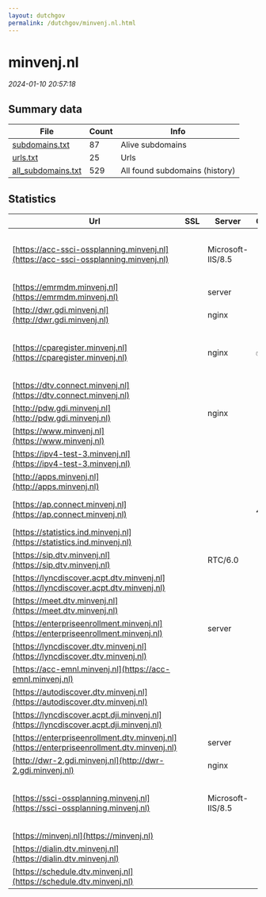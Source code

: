 ```yaml
---
layout: dutchgov
permalink: /dutchgov/minvenj.nl.html
---
```



# minvenj.nl
*2024-01-10 20:57:18*
## Summary data


| File       | Count | Info |
|------------|-------|------|
|[subdomains.txt](/data/minvenj.nl/subdomains.txt)|87|Alive subdomains|
|[urls.txt](/data/minvenj.nl/urls.txt)|25|Urls|
|[all_subdomains.txt](/data/minvenj.nl/all_subdomains.txt)|529|All found subdomains (history)|


## Statistics


| Url | SSL | Server | Cookie | HSTS | CSP | XFO | XXP | RP | Tech |Title |
|------------|-------|------|------|------|------|------|------|------|------|------|
|[https://acc-ssci-ossplanning.minvenj.nl](https://acc-ssci-ossplanning.minvenj.nl)| |Microsoft-IIS/8.5| | | | | | :white_check_mark: |IIS:8.5 Microsoft ASP.NET Windows Server|403 - Forbidden:...|
|[https://emrmdm.minvenj.nl](https://emrmdm.minvenj.nl)| |server| | | | | | :white_check_mark: ||302 Found|
|[http://dwr.gdi.minvenj.nl](http://dwr.gdi.minvenj.nl)| |nginx| | | | :white_check_mark: | :white_check_mark: | :white_check_mark: |Nginx|Welcome to nginx...|
|[https://cparegister.minvenj.nl](https://cparegister.minvenj.nl)| |nginx|:white_check_mark: |:white_check_mark: |:warning: | :white_check_mark: | :white_check_mark: | :white_check_mark: |Bootstrap Django HSTS Nginx Python|Home –...|
|[https://dtv.connect.minvenj.nl](https://dtv.connect.minvenj.nl)| || |:white_check_mark: | :white_check_mark:| :white_check_mark: | :white_check_mark: | :white_check_mark: |HSTS||
|[http://pdw.gdi.minvenj.nl](http://pdw.gdi.minvenj.nl)| |nginx| | | | :white_check_mark: | :white_check_mark: | :white_check_mark: |Nginx|Welcome to nginx...|
|[https://www.minvenj.nl](https://www.minvenj.nl)| || |:white_check_mark: |:warning: | :white_check_mark: | :white_check_mark: | :white_check_mark: |HSTS||
|[https://ipv4-test-3.minvenj.nl](https://ipv4-test-3.minvenj.nl)| || | | | | | :white_check_mark: |||
|[http://apps.minvenj.nl](http://apps.minvenj.nl)| || | | | | | :white_check_mark: |||
|[https://ap.connect.minvenj.nl](https://ap.connect.minvenj.nl)| ||:warning: |:white_check_mark: | | :white_check_mark: | :white_check_mark: | :white_check_mark: |HSTS Microsoft ASP.NET||
|[https://statistics.ind.minvenj.nl](https://statistics.ind.minvenj.nl)| || | | | | | :white_check_mark: |HSTS||
|[https://sip.dtv.minvenj.nl](https://sip.dtv.minvenj.nl)| |RTC/6.0| | | | | | :white_check_mark: |HSTS||
|[https://lyncdiscover.acpt.dtv.minvenj.nl](https://lyncdiscover.acpt.dtv.minvenj.nl)| || | | | | | :white_check_mark: |||
|[https://meet.dtv.minvenj.nl](https://meet.dtv.minvenj.nl)| || | | | | | :white_check_mark: |HSTS|Skype for Busine...|
|[https://enterpriseenrollment.minvenj.nl](https://enterpriseenrollment.minvenj.nl)| |server| | |:warning: | :white_check_mark: | :white_check_mark: | :white_check_mark: ||302 Found|
|[https://lyncdiscover.dtv.minvenj.nl](https://lyncdiscover.dtv.minvenj.nl)| || | | | | | :white_check_mark: |||
|[https://acc-emnl.minvenj.nl](https://acc-emnl.minvenj.nl)| || | | | | | :white_check_mark: |HSTS||
|[https://autodiscover.dtv.minvenj.nl](https://autodiscover.dtv.minvenj.nl)| || | | | | | :white_check_mark: |||
|[https://lyncdiscover.acpt.dji.minvenj.nl](https://lyncdiscover.acpt.dji.minvenj.nl)| || | | | | | :white_check_mark: |||
|[https://enterpriseenrollment.dtv.minvenj.nl](https://enterpriseenrollment.dtv.minvenj.nl)| |server| | |:warning: | :white_check_mark: | :white_check_mark: | :white_check_mark: ||302 Found|
|[http://dwr-2.gdi.minvenj.nl](http://dwr-2.gdi.minvenj.nl)| |nginx| | | | :white_check_mark: | :white_check_mark: | :white_check_mark: |Nginx|Welcome to nginx...|
|[https://ssci-ossplanning.minvenj.nl](https://ssci-ossplanning.minvenj.nl)| |Microsoft-IIS/8.5| | | | | | :white_check_mark: |IIS:8.5 Microsoft ASP.NET Windows Server|403 - Forbidden:...|
|[https://minvenj.nl](https://minvenj.nl)| || |:white_check_mark: |:warning: | :white_check_mark: | :white_check_mark: | :white_check_mark: |HSTS||
|[https://dialin.dtv.minvenj.nl](https://dialin.dtv.minvenj.nl)| || | | | | | :white_check_mark: |||
|[https://schedule.dtv.minvenj.nl](https://schedule.dtv.minvenj.nl)| || | | | | | :white_check_mark: |||
